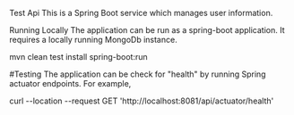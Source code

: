 Test Api
This is a Spring Boot service which manages user information.

Running Locally
The application can be run as a spring-boot application. It requires a locally running MongoDb instance.

mvn clean test install spring-boot:run

#Testing The application can be check for "health" by running Spring actuator endpoints. For example,

curl --location --request GET 'http://localhost:8081/api/actuator/health'
